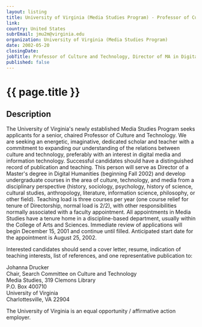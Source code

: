 ```yaml
---
layout: listing
title: University of Virginia (Media Studies Program) - Professor of Culture and Technology, Director of MA in Digital Humanities
link:
country: United States
subrEmail: jmu2m@virginia.edu
organization: University of Virginia (Media Studies Program) 
date: 2002-05-20
closingDate: 
jobTitle: Professor of Culture and Technology, Director of MA in Digital Humanities
published: false
---
```



# {{ page.title }}

## Description


<p>

The University of Virginia's newly established Media Studies Program seeks applicants for a senior, chaired Professor of Culture and Technology. We are seeking an energetic, imaginative, dedicated scholar and teacher with a commitment to expanding our understanding of the relations between culture and technology, preferably with an interest in digital media and information technology. Successful candidates should have a distinguished record of publication and teaching. This person will serve as Director of a Master's degree in Digital Humanities (beginning Fall 2002) and develop undergraduate courses in the area of culture, technology, and media from a disciplinary perspective (history, sociology, psychology, history of science, cultural studies, anthropology, literature, information science, philosophy, or other field). Teaching load is three courses per year (one course relief for tenure of Directorship, normal load is 2/2), with other responsibilities normally associated with a faculty appointment. All appointments in Media Studies have a tenure home in a discipline-based department, usually within the College of Arts and Sciences. Immediate review of applications will begin December 15, 2001 and continue until filled. Anticipated start date for the appointment is August 25, 2002.</p>

<p>Interested candidates should send a cover letter, resume, indication of teaching interests, list of references, and one representative publication to:</p>

<p>Johanna Drucker<BR>
Chair, Search Committee on Culture and Technology <BR>
Media Studies, 319 Clemons Library <BR>
P.O. Box 400710 <BR>
University of Virginia <BR>
Charlottesville, VA 22904 </p>

<p>The University of Virginia is an equal opportunity / affirmative action employer.

</p>
